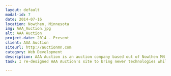 ```yaml
---
layout: default
modal-id: 7
date: 2014-07-16
location: Nowthen, Minnesota
img: AAA_Auction.jpg
alt: AAA Auction
project-date: 2014 - Present
client: AAA Auction
siteurl: http://auctionmn.com
category: Web Development
description: AAA Auction is an auction company based out of Nowthen MN. They hold many live and online auctions throughout Minnesota, including storage, benefit, consignment, and estate sales.
task: I re-designed AAA Auction's site to bring newer technologies while keeping a similar look and feel to the site. I am also responsible to posting all new auction, hosting online auctions, as well as marketing and technical support.

---
```

